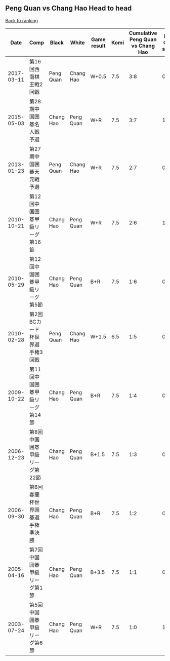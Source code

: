 ## Peng Quan vs Chang Hao Head to head

[Back to ranking](../../index.md)




| **Date** | **Comp** | **Black** | **White** | **Game result** | **Komi** | **Cumulative Peng Quan vs Chang Hao** | **Peng Quan streak** | **Chang Hao streak** | 
| --- | --- | --- | --- | --- | --- | --- | --- | --- |
| 2017-03-11 | 第16回西南棋王戦2回戦 | Peng Quan | Chang Hao | W+0.5 | 7.5 | 3:8 | 0 | 1 | 
| 2015-05-03 | 第28期中国囲碁名人戦予選 | Chang Hao | Peng Quan | W+R | 7.5 | 3:7 | 1 | 0 | 
| 2013-01-23 | 第27期中国囲碁天元戦予選 | Peng Quan | Chang Hao | W+R | 7.5 | 2:7 | 0 | 1 | 
| 2010-10-21 | 第12回中国囲碁甲級リーグ第16節 | Chang Hao | Peng Quan | W+R | 7.5 | 2:6 | 1 | 0 | 
| 2010-05-29 | 第12回中国囲碁甲級リーグ第5節 | Chang Hao | Peng Quan | B+R | 7.5 | 1:6 | 0 | 6 | 
| 2010-02-28 | 第2回BCカード杯世界選手権3回戦 | Peng Quan | Chang Hao | W+1.5 | 6.5 | 1:5 | 0 | 5 | 
| 2009-10-22 | 第11回中国囲碁甲級リーグ第14節 | Chang Hao | Peng Quan | B+R | 7.5 | 1:4 | 0 | 4 | 
| 2006-12-23 | 第8回中国囲碁甲級リーグ第22節 | Chang Hao | Peng Quan | B+1.5 | 7.5 | 1:3 | 0 | 3 | 
| 2006-09-30 | 第6回春蘭杯世界囲碁選手権準決勝 | Chang Hao | Peng Quan | B+R | 7.5 | 1:2 | 0 | 2 | 
| 2005-04-16 | 第7回中国囲碁甲級リーグ第1節 | Chang Hao | Peng Quan | B+3.5 | 7.5 | 1:1 | 0 | 1 | 
| 2003-07-24 | 第5回中国囲碁甲級リーグ第6節 | Chang Hao | Peng Quan | W+R | 7.5 | 1:0 | 1 | 0 |




